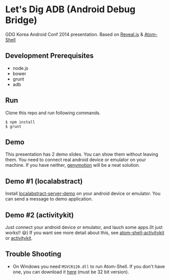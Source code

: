 # Let's Dig ADB (Android Debug Bridge)

GDG Korea Android Conf 2014 presentation.
Based on [Reveal.js](https://github.com/hakimel/reveal.js/) & [Atom-Shell](https://github.com/atom/atom-shell)

## Development Prerequisites

* node.js
* bower
* grunt
* adb

## Run

Clone this repo and run following commands.

```
$ npm install
$ grunt
```

## Demo

This presentation has 2 demo slides. You can show them without leaving them. You need to connect real android device or emulator on your machine. If you have neither, [genymotion](http://www.genymotion.com/) will be a neat solution.

## Demo #1 (localabstract)

Install [localabstract-server-demo](https://github.com/chitacan/localabstract-server-demo) on your android device or emulator.
You can send a message to demo application.

## Demo #2 (activitykit)

Just connect your android device or emulator, and lauch some apps.(It just works!! :smiley:)
If you want see more detail about this, see [atom-shell-activitykit](https://github.com/chitacan/atom-shell-activitykit) or [activitykit](https://github.com/chitacan/activitykit).

## Trouble Shooting

* On Windows you need `MSVCR120.dll` to run Atom-Shell. If you don't have one, you can download it [here](http://www.microsoft.com/ko-KR/download/details.aspx?id=40784) (must be 32 bit version).
